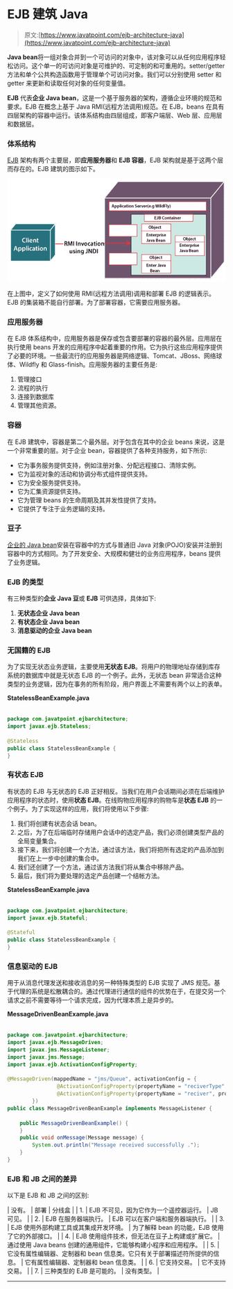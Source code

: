 # EJB 建筑 Java

> 原文:[https://www.javatpoint.com/ejb-architecture-java](https://www.javatpoint.com/ejb-architecture-java)

**Java bean**将一组对象合并到一个可访问的对象中，该对象可以从任何应用程序轻松访问。这个单一的可访问对象是可维护的、可定制的和可重用的。setter/getter 方法和单个公共构造函数用于管理单个可访问对象。我们可以分别使用 setter 和 getter 来更新和读取任何对象的任何变量值。

**EJB** 代表**企业 Java bean**，这是一个基于服务器的架构，遵循企业环境的规范和要求。EJB 在概念上基于 Java RMI(远程方法调用)规范。在 EJB，beans 在具有四层架构的容器中运行。该体系结构由四层组成，即客户端层、Web 层、应用层和数据层。

### 体系结构

[EJB](https://www.javatpoint.com/ejb-tutorial) 架构有两个主要层，即**应用服务器**和 **EJB 容器**，EJB 架构就是基于这两个层而存在的。EJB 建筑的图示如下。

![EJB Architecture Java](img/394f8ee9ceef735cba6e76798946830c.png)

在上图中，定义了如何使用 RMI(远程方法调用)调用和部署 EJB 的逻辑表示。EJB 的集装箱不能自行部署。为了部署容器，它需要应用服务器。

### 应用服务器

在 EJB 体系结构中，应用服务器是保存或包含要部署的容器的最外层。应用层在执行使用 beans 开发的应用程序中起着重要的作用。它为执行这些应用程序提供了必要的环境。一些最流行的应用服务器是网络逻辑、Tomcat、JBoss、网络球体、Wildfly 和 Glass-finish。应用服务器的主要任务是:

1.  管理接口
2.  流程的执行
3.  连接到数据库
4.  管理其他资源。

### 容器

在 EJB 建筑中，容器是第二个最外层。对于包含在其中的企业 beans 来说，这是一个非常重要的层。对于企业 bean，容器提供了各种支持服务，如下所示:

*   它为事务服务提供支持，例如注册对象、分配远程接口、清除实例。
*   它为监视对象的活动和协调分布式组件提供支持。
*   它为安全服务提供支持。
*   它为汇集资源提供支持。
*   它为管理 beans 的生命周期及其并发性提供了支持。
*   它提供了专注于业务逻辑的支持。

### 豆子

[企业的 Java bean](https://www.javatpoint.com/java-bean)安装在容器中的方式与普通旧 Java 对象(POJO)安装并注册到容器中的方式相同。为了开发安全、大规模和健壮的业务应用程序，beans 提供了业务逻辑。

### EJB 的类型

有三种类型的**企业 Java 豆**或 **EJB** 可供选择，具体如下:

1.  **无状态企业 Java bean**
2.  **有状态企业 Java bean**
3.  **消息驱动的企业 Java bean**

### 无国籍的 EJB

为了实现无状态业务逻辑，主要使用**无状态 EJB**。将用户的物理地址存储到库存系统的数据库中就是无状态 EJB 的一个例子。此外，无状态 bean 非常适合这种类型的业务逻辑，因为在事务的所有阶段，用户界面上不需要有两个以上的表单。

**StatelessBeanExample.java**

```java

package com.javatpoint.ejbarchitecture;
import javax.ejb.Stateless;

@Stateless
public class StatelessBeanExample {
}

```

### 有状态 EJB

有状态的 EJB 与无状态的 EJB 正好相反。当我们在用户会话期间必须在后端维护应用程序的状态时，使用**状态 EJB**。在线购物应用程序的购物车是**状态 EJB** 的一个例子。为了实现这样的应用，我们将使用以下步骤:

1.  我们将创建有状态会话 bean。
2.  之后，为了在后端临时存储用户会话中的选定产品，我们必须创建类型产品的全局变量集合。
3.  接下来，我们将创建一个方法，通过该方法，我们将把所有选定的产品添加到我们在上一步中创建的集合中。
4.  我们还创建了一个方法，通过该方法我们将从集合中移除产品。
5.  最后，我们将为要处理的选定产品创建一个结帐方法。

**StatelessBeanExample.java**

```java

package com.javatpoint.ejbarchitecture;
import javax.ejb.Stateful;

@Stateful
public class StatelessBeanExample {
}

```

### 信息驱动的 EJB

用于从消息代理发送和接收消息的另一种特殊类型的 EJB 实现了 JMS 规范。基于代理的系统是松散耦合的。通过代理进行通信的组件的优势在于，在提交另一个请求之前不需要等待一个请求完成，因为代理本质上是异步的。

**MessageDrivenBeanExample.java**

```java

package com.javatpoint.ejbarchitecture;
import javax.ejb.MessageDriven;
import javax.jms.MessageListener;
import javax.jms.Message;
import javax.ejb.ActivationConfigProperty;

@MessageDriven(mappedName = "jms/Queue", activationConfig = {
                @ActivationConfigProperty(propertyName = "reciverType", propertyValue = "javax.jms.Queue"),
                @ActivationConfigProperty(propertyName = "reciver", propertyValue = "java:/queue/testqueue")
        })
public class MessageDrivenBeanExample implements MessageListener {

    public MessageDrivenBeanExample() {
    }
    public void onMessage(Message message) {
        System.out.println("Message received successfully .");
    }
}

```

### EJB 和 JB 之间的差异

以下是 EJB 和 JB 之间的区别:

| 没有。 | 部署 | 分线盒 |
| 1. | EJB 不可见，因为它作为一个遥控器运行。 | JB 可见。 |
| 2. | EJB 在服务器端执行。 | EJB 可以在客户端和服务器端执行。 |
| 3. | EJB 使用外部构建工具或其集成开发环境。 | 为了解释 bean 的功能，EJB 使用了它的外部接口。 |
| 4. | EJB 使用组件技术，但无法在豆子上构建或扩展它。 | 通过使用 Java beans 创建的通用组件，它能够构建小程序和应用程序。 |
| 5. | 它没有属性编辑器、定制器和 bean 信息类。它只有关于部署描述符所提供的信息。 | 它有属性编辑器、定制器和 bean 信息类。 |
| 6. | 它支持交易。 | 它不支持交易。 |
| 7. | 三种类型的 EJB 是可能的。 | 没有类型。 |

* * *